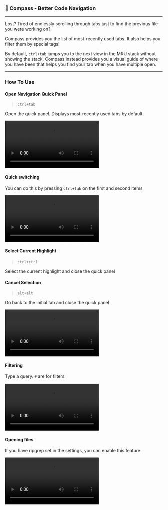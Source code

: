 ### 🧭 Compass - Better Code Navigation

---

Lost? Tired of endlessly scrolling through tabs just to find the previous file you were working on?

Compass provides you the list of most-recently used tabs. It also helps you filter them by special tags!

By default, `ctrl+tab` jumps you to the next view in the MRU stack without showing the stack.
Compass instead provides you a visual guide of where you have been that helps you find your tab when you have multiple open.

---

### How To Use

#### Open Navigation Quick Panel

> `ctrl+tab`

Open the quick panel. Displays most-recently used tabs by default.

<video src="previews/1-switch-to-most-recent.mp4"></video>

#### Quick switching

You can do this by pressing `ctrl+tab` on the first and second items

<video src="previews/2-quick-switch.mp4"></video>

#### Select Current Highlight

> `ctrl+ctrl`

Select the current highlight and close the quick panel


#### Cancel Selection

> `alt+alt`

Go back to the initial tab and close the quick panel

<video src="previews/3-go-back-to-initial.mp4"></video>

#### Filtering

Type a query. `#` are for filters

<video src="previews/4-basic-filters.mp4"></video>

#### Opening files

If you have ripgrep set in the settings, you can enable this feature

<video src="previews/5-open-files.mp4"></video>
